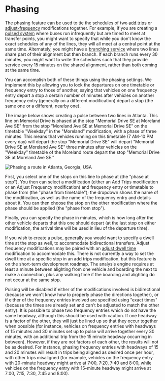 # Phasing

The phasing feature can be used to tie the schedules of two [add trips](add-trips) or
[adjust-frequency](adjust-frequency) modifications together. For example,
if you are creating a [pulsed system](http://humantransit.org/2010/11/basics-finding-your-pulse.html)
where buses run infrequently but are timed to meet at transfer points, you might want to specify that
while you don't know the exact schedules of any of the lines, they will all meet at a central point
at the same time. Alternately, you might have a [branching service](http://humantransit.org/2011/02/basics-branching-or-how-transit-is-like-a-river.html)
where two lines share part of their alignment but then branch. If each branch runs every 30 minutes,
you might want to write the schedules such that they provide service every 15 minutes on the shared
alignment, rather than both coming at the same time.

You can accomplish both of these things using the phasing settings. We implement this by allowing
you to lock the departures on one timetable or frequency entry to those of another, saying that vehicles
on one frequency entry depart a stop a certain number of minutes after vehicles on another frequency
entry (generally on a different modification) depart a stop (the same one or a different, nearby one).

The image below shows creating a pulse between two lines in Atlanta. This line on Memorial
Drive is phased at the stop "Memorial Drive SE at Moreland Ave SE" from the stop "Moreland Ave SE at Memorial Drive SE"
on the timetable "Weekday" in the
"Moreland" modification, with a phase of three minutes. This means that vehicles running on this timetable
(7 AM-10 PM every day) will depart the stop "Memorial Drive SE" will depart "Memorial Drive SE at Moreland Ave SE"
three minutes after vehicles on the "Weekday" timetable of the Moreland route depart the stop
"Memorial Drive SE at Moreland Ave SE."

<img src="../../img/phase.png" alt="Phasing a route in Atlanta, Georgia, USA"/>

First, you select one of the stops
on this line to phase at (the "phase at stop"). You then can select a modification (either an Add Trips modification or an
Adjust Frequency modification) and frequency entry or timetable to phase from (the "phase from timetable");
the dropdown shows the name of the modification, as well as the name of the frequency entry and details
about it. You can then choose the stop on the other modification where the phase should be applied (the
  "phase from stop").

Finally, you can specify the phase in minutes, which is how long after the other vehicle departs
that this one should depart (at the last stop on either modification, the arrival time will be used
in lieu of the departure time).

If you wish to create a pulse, generally you would want to specify a dwell time at the stop as well,
to accommodate bidirectional transfers. Adjust frequency modifications may be paired with an [adjust dwell time](adjust-dwell-time)
modification to accommodate this. There is not currently a way to set the dwell time at a specific
stop in an add trips modification, but this feature is on the short-term development roadmap. The analysis
engine requires at least a minute between alighting from one vehicle and boarding the next to make a connection,
plus any walking time if the boarding and alighting do not occur at the same stop.

Pulsing will be disabled if either of the modifications involved is bidirectional (because we won't know
how to properly phase the directions together), or if either of the frequency entries involved are
specified using "exact times" (because the times are already set and can't be adjusted to match the other entry).
It is possible to phase two frequency entries which do not have the same headway, although this should
be used with caution. If one headway is a factor of the other, they will just be lined up so that
they occur together when possible (for instance, vehicles on frequency entries with headways of 15 minutes and 30 minutes set up to pulse will
  arrive together every 30 minutes, with an additional trip from the 15 minute headway occurring in between).
However, if they are not factors of each other, the results will not be as desired. For instance,
phasing frequency entries with headways of 15 and 20 minutes will result in trips being aligned as desired
once per hour, with other trips misaligned (for example, vehicles on the frequency entry with 20-minute headway might arrive at 7:00, 7:20, 7:40 and 8:00,
  while vehicles on the frequency entry with 15-minute headway might arrive at 7:00, 7:15, 7:30, 7:45 and 8:00).
